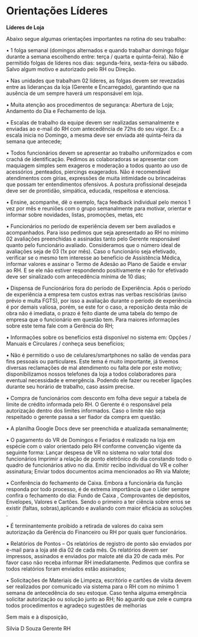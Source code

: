 # Orientações Líderes

**Líderes de Loja**

Abaixo segue algumas orientações importantes na rotina do seu trabalho: 

• 1 folga semanal (domingos alternados e quando trabalhar domingo folgar durante a semana escolhendo entre: terça / quarta e quinta-feira). Não é permitido folgas de líderes nos dias: segunda-feira, sexta-feira ou sábado. Salvo algum motivo e autorizado pelo RH ou Direção. 

• Nas unidades que trabalham 02 líderes, as folgas devem ser revezadas entre as lideranças da loja (Gerente e Encarregado), garantindo que na ausência de um sempre haverá um responsável em loja. 

• Muita atenção aos procedimentos de segurança: Abertura de Loja; Andamento do Dia e Fechamento de loja. 

• Escalas de trabalho da equipe devem ser realizadas semanalmente e enviadas ao e-mail do RH com antecedência de 72hs do seu vigor. Ex.: a escala inicia no Domingo, a mesma deve ser enviada até quinta-feira da semana que antecede; 

• Todos funcionários devem se apresentar ao trabalho uniformizados e com crachá de identificação. Pedimos as colaboradoras se apresentar com maquiagem simples sem exageros e moderação a todos quanto ao uso de acessórios ,penteados, piercings exagerados. Não é recomendável atendimentos com gírias, expressões de muita intimidade ou brincadeiras que possam ter entendimentos ofensivos. A postura profissional desejada deve ser de prontidão, simpática, educada, respeitosa e atenciosa. 

• Ensine, acompanhe, dê o exemplo, faça feedback individual pelo menos 1 vez por mês e reuniões com o grupo semanalmente para motivar, orientar e informar sobre novidades, listas, promoções, metas, etc 

• Funcionários no período de experiência devem ser bem avaliados e acompanhados. Para isso pedimos que seja apresentado ao RH no mínimo 02 avaliações preenchidas e assinadas tanto pelo Gerente responsável quanto pelo funcionário avaliado. Consideramos que o número ideal de avaliações seja de 03 (1x por mês). Caso o funcionário seja efetivado, verificar se o mesmo tem interesse ao benefício de Assistência Médica, informar valores e assinar o Termo de Adesão ao Plano de Saúde e enviar ao RH. E se ele não estiver respondendo positivamente e não for efetivado deve ser sinalizado com antecedência mínima de 10 dias; 

• Dispensa de Funcionários fora do período de Experiência. Após o período de experiência a empresa tem custos extras nas verbas rescisórias (aviso prévio e multa FGTS), por isso a avaliação durante o período de experiência é por demais valiosa, porém, se este for o caso, a reposição desta mão de obra não é imediata, o prazo é feito diante de uma tabela do tempo de empresa que o funcionário em questão tem. Para maiores informações sobre este tema fale com a Gerência do RH; 

• Informações sobre os benefícios está disponível no sistema em: Opções / Manuais e Circulares / conheça seus benefícios; 

• Não é permitido o uso de celulares/smartphones no salão de vendas para fins pessoais ou particulares. Este tema é muito importante, já tivemos diversas reclamações de mal atendimento ou falta dele por este motivo; disponibilizamos nossos telefones da loja a todos colaboradores para eventual necessidade e emergência. Podendo ele fazer ou receber ligações durante seu horário de trabalho, caso assim precise. 

• Compra de funcionários com desconto em folha deve seguir a tabela de limite de crédito informada pelo RH. O Gerente é o responsável pela autorização dentro dos limites informados. Caso o limite não seja respeitado o gerente passa a ser fiador da compra em questão. 

• A planilha Google Docs deve ser preenchida e atualizada semanalmente; 

• O pagamento do VR de Domingos e Feriados é realizado na loja em espécie com o valor orientado pelo RH conforme convenção vigente da seguinte forma: Lançar despesa de VR no sistema no valor total dos funcionários Imprimir a relação de ponto eletrônico do dia constando todo o quadro de funcionários ativo no dia. Emitir recibo individual do VR e colher assinatura; Enviar todos documentos acima mencionados ao Rh via Malote; 

• Conferência do fechamento de Caixa. Embora a funcionária da função responda por todo processo, é de extrema importância que o Líder sempre confira o fechamento do dia: Fundo de Caixa , Comprovantes de depósitos, Envelopes, Valores e Cartões. Sendo o primeiro a ter ciência sobre erros se existir (faltas, sobras),aplicando e avaliando com maior eficácia as soluções . 

• É terminantemente proibido a retirada de valores do caixa sem autorização da Gerência do Financeiro ou RH por quais quer funcionários. 

• Relatórios de Pontos – Os relatórios de registro de ponto são enviados por e-mail para a loja até dia 02 de cada mês. Os relatórios devem ser impressos, assinados e enviados por malote até dia 20 de cada mês. Por favor caso não receba informar RH imediatamente. Pedimos que confira se todos relatórios foram enviados estão assinados; 

• Solicitações de Materiais de Limpeza, escritório e cartões de visita devem ser realizados por comunicado via sistema para o RH com no mínimo 1 semana de antecedência do seu estoque. Caso tenha alguma emergência solicitar autorização ou solução junto ao RH; No aguardo que zele e cumpra todos procedimentos e agradeço sugestões de melhorias 

Sem mais e à disposição, 

Silvia D Souza Gerente RH
